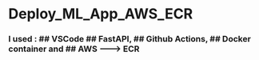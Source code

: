 # Deploy_ML_App_AWS_ECR
### I used : ## VSCode  ##   FastAPI, ##   Github Actions, ##         Docker container and ##   AWS ---> ECR
